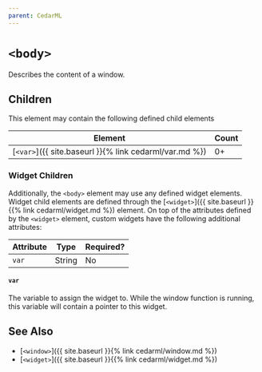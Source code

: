 ```yaml
---
parent: CedarML
---
```

# `<body>`
Describes the content of a window.

## Children
This element may contain the following defined child elements

| Element                                                | Count |
|--------------------------------------------------------|-------|
| [`<var>`]({{ site.baseurl }}{% link cedarml/var.md %}) | 0+    |



### Widget Children

Additionally, the `<body>` element may use any defined widget elements. Widget
child elements are defined through the
[`<widget>`]({{ site.baseurl }}{{% link cedarml/widget.md %}) element. On top
of the attributes defined by the `<widget>` element, custom widgets have the
following additional attributes:

| Attribute | Type     | Required? |
|-----------|----------|-----------|
| `var`     | String   | No        |

#### `var`
The variable to assign the widget to. While the window function is running,
this variable will contain a pointer to this widget.

## See Also
- [`<window>`]({{ site.baseurl }}{% link cedarml/window.md %})
- [`<widget>`]({{ site.baseurl }}{{% link cedarml/widget.md %})
